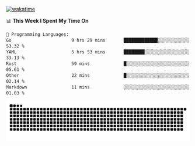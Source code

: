 [![wakatime](https://wakatime.com/badge/user/384f91c6-4eee-411f-8f3b-1b691f58a544.svg)](https://wakatime.com/@384f91c6-4eee-411f-8f3b-1b691f58a544)

<!--START_SECTION:waka-->
📊 **This Week I Spent My Time On** 

```text
💬 Programming Languages: 
Go                       9 hrs 29 mins       █████████████░░░░░░░░░░░░   53.32 % 
YAML                     5 hrs 53 mins       ████████░░░░░░░░░░░░░░░░░   33.13 % 
Rust                     59 mins             █░░░░░░░░░░░░░░░░░░░░░░░░   05.61 % 
Other                    22 mins             █░░░░░░░░░░░░░░░░░░░░░░░░   02.14 % 
Markdown                 11 mins             ░░░░░░░░░░░░░░░░░░░░░░░░░   01.03 % 
```


<!--END_SECTION:waka-->

<picture>
  <source media="(prefers-color-scheme: dark)" srcset="https://raw.githubusercontent.com/fuwx295/fuwx295/output/github-contribution-grid-snake-dark.svg">
  <source media="(prefers-color-scheme: light)" srcset="https://raw.githubusercontent.com/fuwx295/fuwx295/output/github-contribution-grid-snake.svg">
  <img alt="github contribution grid snake animation" src="https://raw.githubusercontent.com/fuwx295/fuwx295/output/github-contribution-grid-snake.svg">
</picture>
